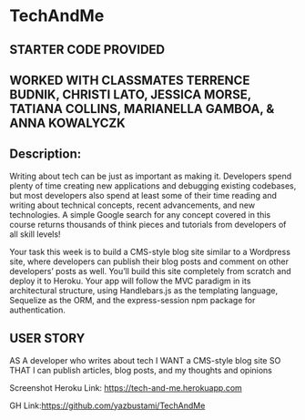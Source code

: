 # TechAndMe
## STARTER CODE PROVIDED
## WORKED WITH CLASSMATES TERRENCE BUDNIK, CHRISTI LATO, JESSICA MORSE, TATIANA COLLINS, MARIANELLA GAMBOA, & ANNA KOWALYCZK


## Description:
Writing about tech can be just as important as making it. Developers spend plenty of time creating new applications and debugging existing codebases, but most developers also spend at least some of their time reading and writing about technical concepts, recent advancements, and new technologies. A simple Google search for any concept covered in this course returns thousands of think pieces and tutorials from developers of all skill levels!

Your task this week is to build a CMS-style blog site similar to a Wordpress site, where developers can publish their blog posts and comment on other developers’ posts as well. You’ll build this site completely from scratch and deploy it to Heroku. Your app will follow the MVC paradigm in its architectural structure, using Handlebars.js as the templating language, Sequelize as the ORM, and the express-session npm package for authentication.

## USER STORY
AS A developer who writes about tech
I WANT a CMS-style blog site
SO THAT I can publish articles, blog posts, and my thoughts and opinions


Screenshot
Heroku Link: https://tech-and-me.herokuapp.com

GH Link:https://github.com/yazbustami/TechAndMe

